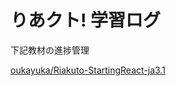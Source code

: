 # りあクト! 学習ログ

下記教材の進捗管理

[oukayuka/Riakuto-StartingReact-ja3.1](https://github.com/oukayuka/Riakuto-StartingReact-ja3.1)
